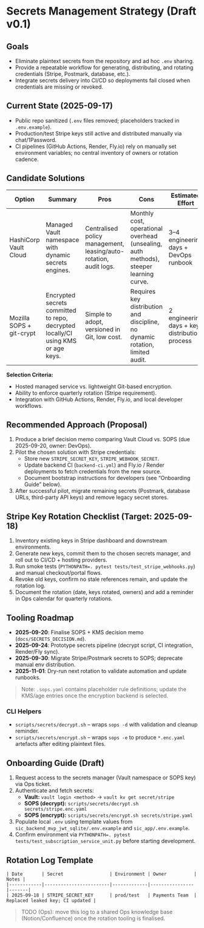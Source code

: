# Secrets Management Strategy (Draft v0.1)

## Goals
- Eliminate plaintext secrets from the repository and ad hoc `.env` sharing.
- Provide a repeatable workflow for generating, distributing, and rotating credentials (Stripe, Postmark, database, etc.).
- Integrate secrets delivery into CI/CD so deployments fail closed when credentials are missing or revoked.

## Current State (2025-09-17)
- Public repo sanitized (`.env` files removed; placeholders tracked in `.env.example`).
- Production/test Stripe keys still active and distributed manually via chat/1Password.
- CI pipelines (GitHub Actions, Render, Fly.io) rely on manually set environment variables; no central inventory of owners or rotation cadence.

## Candidate Solutions

| Option | Summary | Pros | Cons | Estimated Effort |
| --- | --- | --- | --- | --- |
| HashiCorp Vault Cloud | Managed Vault namespace with dynamic secrets engines. | Centralised policy management, leasing/auto-rotation, audit logs. | Monthly cost, operational overhead (unsealing, auth methods), steeper learning curve. | 3–4 engineering days + DevOps runbook |
| Mozilla SOPS + git-crypt | Encrypted secrets committed to repo, decrypted locally/CI using KMS or age keys. | Simple to adopt, versioned in Git, low cost. | Requires key distribution and discipline, no dynamic rotation, limited audit. | 2 engineering days + key distribution process |

**Selection Criteria:**
- Hosted managed service vs. lightweight Git-based encryption.
- Ability to enforce quarterly rotation (Stripe requirement).
- Integration with GitHub Actions, Render, Fly.io, and local developer workflows.

## Recommended Approach (Proposal)
1. Produce a brief decision memo comparing Vault Cloud vs. SOPS (due 2025-09-20, owner: DevOps).
2. Pilot the chosen solution with Stripe credentials:
   - Store new `STRIPE_SECRET_KEY`, `STRIPE_WEBHOOK_SECRET`.
   - Update backend CI (`backend-ci.yml`) and Fly.io / Render deployments to fetch credentials from the new source.
   - Document bootstrap instructions for developers (see “Onboarding Guide” below).
3. After successful pilot, migrate remaining secrets (Postmark, database URLs, third-party API keys) and remove legacy secret stores.

## Stripe Key Rotation Checklist (Target: 2025-09-18)
1. Inventory existing keys in Stripe dashboard and downstream environments.
2. Generate new keys, commit them to the chosen secrets manager, and roll out to CI/CD + hosting providers.
3. Run smoke tests (`PYTHONPATH=. pytest tests/test_stripe_webhooks.py`) and manual checkout/portal flows.
4. Revoke old keys, confirm no stale references remain, and update the rotation log.
5. Document the rotation (date, keys rotated, owners) and add a reminder in Ops calendar for quarterly rotations.

## Tooling Roadmap
- **2025-09-20**: Finalise SOPS + KMS decision memo (`docs/SECRETS_DECISION.md`).
- **2025-09-24**: Prototype secrets pipeline (decrypt script, CI integration, Render/Fly sync).
- **2025-09-30**: Migrate Stripe/Postmark secrets to SOPS; deprecate manual env distribution.
- **2025-11-01**: Dry-run next rotation to validate automation and update runbooks.

> Note: `.sops.yaml` contains placeholder rule definitions; update the KMS/age entries once the encryption backend is selected.

### CLI Helpers
- `scripts/secrets/decrypt.sh` – wraps `sops -d` with validation and cleanup reminder.
- `scripts/secrets/encrypt.sh` – wraps `sops -e` to produce `*.enc.yaml` artefacts after editing plaintext files.

## Onboarding Guide (Draft)
1. Request access to the secrets manager (Vault namespace or SOPS key) via Ops ticket.
2. Authenticate and fetch secrets:
   - **Vault:** `vault login <method>` → `vault kv get secret/stripe`
   - **SOPS (decrypt):** `scripts/secrets/decrypt.sh secrets/stripe.enc.yaml`
   - **SOPS (encrypt):** `scripts/secrets/encrypt.sh secrets/stripe.yaml`
3. Populate local `.env` using template values from `sic_backend_mvp_jwt_sqlite/.env.example` and `sic_app/.env.example`.
4. Confirm environment via `PYTHONPATH=. pytest tests/test_subscription_service_unit.py` before starting development.

## Rotation Log Template
```
| Date       | Secret                 | Environment | Owner          | Notes |
|------------|------------------------|-------------|----------------|-------|
| 2025-09-18 | STRIPE_SECRET_KEY      | prod/test   | Payments Team  | Replaced leaked key; CI updated |
```

> TODO (Ops): move this log to a shared Ops knowledge base (Notion/Confluence) once the rotation tooling is finalised.
